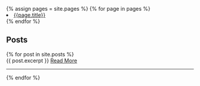 <nav>
{% assign pages = site.pages %}
{% for page in pages %}
  <li><a href="{{page.url}}">{{page.title}}</a></li>
{% endfor %}
</nav>

## Posts

<div>
  {% for post in site.posts %}
    <div>
      {{ post.excerpt }}
      <a href="{{ post.url }}" target="_blank">Read More</a>
      <hr>
    </div>
  {% endfor %}
</div>
